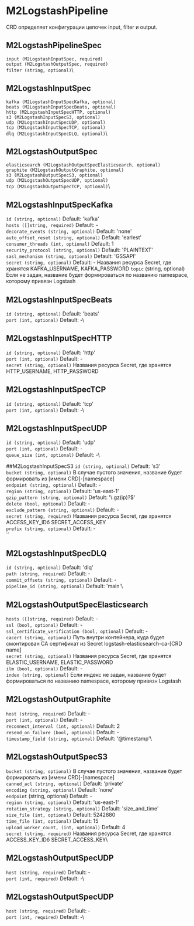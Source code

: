 # M2LogstashPipeline
CRD определяет конфигурации цепочек input, filter и output.

## M2LogstashPipelineSpec
`input (M2LogstashInputSpec, required)`\
`output (M2LogstashOutputSpec, required)`\
`filter (string, optional)`\

## M2LogstashInputSpec
`kafka (M2LogstashInputSpecKafka, optional)`\
`beats (M2LogstashInputSpecBeats, optional)`\
`http (M2LogstashInputSpecHTTP, optional)`\
`s3 (M2LogstashInputSpecS3, optional)`\
`udp (M2LogstashInputSpecUDP, optional)`\
`tcp (M2LogstashInputSpecTCP, optional)`\
`dlq (M2LogstashInputSpecDLQ, optional)`\

## M2LogstashOutputSpec
`elasticsearch (M2LogstashOutputSpecElasticsearch, optional)`\
`graphite (M2LogstashOutputGraphite, optional)`\
`s3 (M2LogstashOutputSpecS3, optional)`\
`udp (M2LogstashOutputSpecUDP, optional)`\
`tcp (M2LogstashOutputSpecTCP, optional)`\

## M2LogstashInputSpecKafka
`id (string, optional)` Default: 'kafka'\
`hosts ([]string, required)` Default: -\
`decorate_events (string, optional)` Default: 'none'\
`auto_offset_reset (string, optional)` Default: 'earlest'\
`consumer_threads (int, optional)` Default: 1\
`security_protocol (string, optional)` Default: 'PLAINTEXT'\
`sasl_mechanism (string, optional)` Default: 'GSSAPI'\
`secret (string, optional)` Default: - Названия ресурса Secret, где хранятся KAFKA_USERNAME, KAFKA_PASSWORD
`topic` (string, optional) Если не задан, название будет формироваться по названию namespace, которому привязн Logstash

## M2LogstashInputSpecBeats
`id (string, optional)` Default: 'beats'\
`port (int, optional)` Default: -\

## M2LogstashInputSpecHTTP
`id (string, optional)` Default: 'http'\
`port (int, optional)` Default: -\
`secret (string, optional)` Названия ресурса Secret, где хранятся HTTP_USERNAME, HTTP_PASSWORD

## M2LogstashInputSpecTCP
`id (string, optional)` Default: 'tcp'\
`port (int, optional)` Default: -\

## M2LogstashInputSpecUDP
`id (string, optional)` Default: 'udp'\
`port (int, optional)` Default: -\
`queue_size (int, optional)` Default: -\

##M2LogstashInputSpecS3
`id (string, optional)` Default: 's3'\
`bucket (string, optional)` В случае пустого значения, название будет формировать из [имени CRD]-[namespace]\
`endpoint (string, optional)` Default: -\
`region (string, optional)` Default: 'us-east-1'\
`gzip_pattern (string, optional)` Default: '\\.gz(ip)?$'\
`delete (bool, optional)` Default: -\
`exclude_pattern (string, optional)` Default: -\
`secret (string, required)` Названия ресурса Secret, где хранятся ACCESS_KEY_IDб SECRET_ACCESS_KEY\
`prefix (string, optional)` Default: -\
``

## M2LogstashInputSpecDLQ
`id (string, optional)` Default: 'dlq'\
`path (string, required)` Default: -\
`commit_offsets (string, optional)` Default: -\
`pipeline_id (string, optional)` Default: 'main'\

## M2LogstashOutputSpecElasticsearch
`hosts ([]string, required)` Default: -\
`ssl (bool, optional)` Default: -\
`ssl_certificate_verification (bool, optional)` Default: -\
`cacert (string, optional)` Путь внутри контейнера, куда будет смонтирован CA сертификат из Secret logstash-elasticsearch-ca-[CRD name]\
`secret (string, optional)` Названия ресурса Secret, где хранятся ELASTIC_USERNAME, ELASTIC_PASSWORD\
`ilm (bool, optional)` Default: -\
`index (string, optional)` Если индекс не задан, название будет формироваться по названию namespace, которому привязн Logstash

## M2LogstashOutputGraphite
`host (string, required)` Default: -\
`port (int, optional)` Default: -\
`reconnect_interval (int, optional)` Default: 2\
`resend_on_failure (bool, optional)` Default: -\
`timestamp_field (string, optional)` Default: '@timestamp'\

## M2LogstashOutputSpecS3
`bucket (string, optional)` В случае пустого значения, название будет формировать из [имени CRD]-[namespace]\
`canned_acl (string, optional)` Default: 'private'\
`encoding (string, optional)` Default: 'none'\
`endpoint` (string, optional) Default: -\
`region (string, optional)` Default: 'us-east-1'\
`rotation_strategy (string, optional)` Default: 'size_and_time'\
`size_file (int, optional)` Default: 5242880\
`time_file (int, optional)` Default: 15\
`upload_worker_count, (int, optional)` Default: 4\
`secret (string, required)` Названия ресурса Secret, где хранятся ACCESS_KEY_IDб SECRET_ACCESS_KEY\

## M2LogstashOutputSpecUDP
`host (string, required)` Default: -\
`port (int, required)` Default: -\

## M2LogstashOutputSpecUDP
`host (string, required)` Default: -\
`port (int, required)` Default: -\
